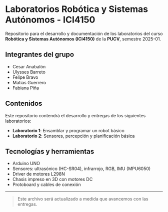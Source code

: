 # Laboratorios Robótica y Sistemas Autónomos - ICI4150

Repositorio para el desarrollo y documentación de los laboratorios del curso **Robótica y Sistemas Autónomos (ICI4150)** de la **PUCV**, semestre 2025-01.

## Integrantes del grupo

- Cesar Anabalón  
- Ulysses Barreto  
- Felipe Bravo  
- Matias Guerrero  
- Fabiana Piña  

## Contenidos

Este repositorio contendrá el desarrollo y entregas de los siguientes laboratorios:

- **Laboratorio 1**: Ensamblar y programar un robot básico  
- **Laboratorio 2**: Sensores, percepción y planificación básica  

## Tecnologías y herramientas

- Arduino UNO  
- Sensores: ultrasónico (HC-SR04), infrarrojo, RGB, IMU (MPU6050)  
- Driver de motores L298N  
- Chasis impreso en 3D con motores DC  
- Protoboard y cables de conexión  

---

> Este archivo será actualizado a medida que avancemos con las entregas.
